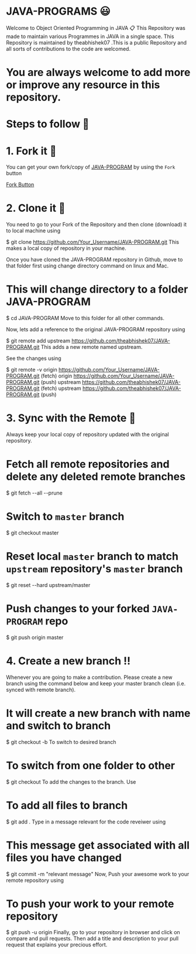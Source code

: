 # JAVA-PROGRAMS :smiley:
Welcome to Object Oriented Programming in JAVA 📋
This Repository was made to maintain various Programmes in JAVA in a single space. This Repository is maintained by theabhishek07 .This is a public Repository and all sorts of contributions to the code are welcomed.
# You are always welcome to add more or improve any resource in this repository.

# Steps to follow 📜
# 1. Fork it 🍴
You can get your own fork/copy of [JAVA-PROGRAM](https://github.com/theabhishek07/JAVA-PROGRAM) by using the `Fork` button

[Fork Button](https://github-images.s3.amazonaws.com/help/bootcamp/Bootcamp-Fork.png)

# 2. Clone it 👥
You need to go to your Fork of the Repository and then clone (download) it to local machine using

$ git clone https://github.com/Your_Username/JAVA-PROGRAM.git
This makes a local copy of repository in your machine.

Once you have cloned the JAVA-PROGRAM repository in Github, move to that folder first using change directory command on linux and Mac.

# This will change directory to a folder JAVA-PROGRAM
$ cd JAVA-PROGRAM
Move to this folder for all other commands.

Now, lets add a reference to the original JAVA-PROGRAM repository using

$ git remote add upstream https://github.com/theabhishek07/JAVA-PROGRAM.git
This adds a new remote named upstream.

See the changes using

$ git remote -v
origin    https://github.com/Your_Username/JAVA-PROGRAM.git (fetch)
origin    https://github.com/Your_Username/JAVA-PROGRAM.git (push)
upstream  https://github.com/theabhishek07/JAVA-PROGRAM.git (fetch)
upstream  https://github.com/theabhishek07/JAVA-PROGRAM.git (push)

# 3. Sync with the Remote :arrows_counterclockwise:
Always keep your local copy of repository updated with the original repository.

# Fetch all remote repositories and delete any deleted remote branches
$ git fetch --all --prune

# Switch to `master` branch
$ git checkout master

# Reset local `master` branch to match `upstream` repository's `master` branch
$ git reset --hard upstream/master

# Push changes to your forked `JAVA-PROGRAM` repo
$ git push origin master

# 4. Create a new branch ‼️
Whenever you are going to make a contribution. Please create a new branch using the command below and keep your master branch clean (i.e. synced with remote branch).

# It will create a new branch with name <branchname> and switch to branch <branchname>
$ git checkout -b <branchname>
To switch to desired branch

# To switch from one folder to other
$ git checkout <branchname>
To add the changes to the branch. Use

# To add all files to branch
$ git add .
Type in a message relevant for the code reveiwer using

# This message get associated with all files you have changed
$ git commit -m "relevant message"
Now, Push your awesome work to your remote repository using

# To push your work to your remote repository
$ git push -u origin <branchname>
Finally, go to your repository in browser and click on compare and pull requests. Then add a title and description to your pull request that explains your precious effort.
